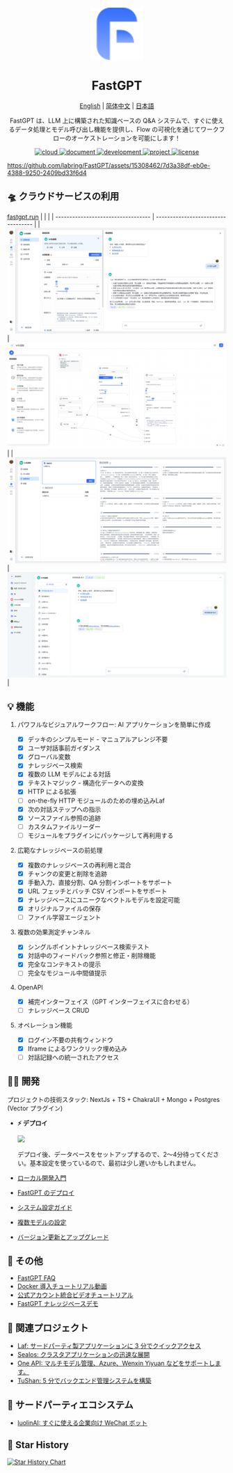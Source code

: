 <div align="center">

<a href="https://fastgpt.run/"><img src="/.github/imgs/logo.svg" width="120" height="120" alt="fastgpt logo"></a>

# FastGPT

<p align="center">
  <a href="./README_en.md">English</a> |
  <a href="./README.md">简体中文</a> |
  <a href="./README_ja.md">日本語</a>
</p>

FastGPT は、LLM 上に構築された知識ベースの Q&A システムで、すぐに使えるデータ処理とモデル呼び出し機能を提供し、Flow の可視化を通じてワークフローのオーケストレーションを可能にします！

</div>

<p align="center">
  <a href="https://fastgpt.run/">
    <img height="21" src="https://img.shields.io/badge/在线使用-d4eaf7?style=flat-square&logo=spoj&logoColor=7d09f1" alt="cloud">
  </a>
  <a href="https://doc.fastgpt.run/docs/intro">
    <img height="21" src="https://img.shields.io/badge/相关文档-7d09f1?style=flat-square" alt="document">
  </a>
  <a href="https://doc.fastgpt.run/docs/development">
    <img height="21" src="https://img.shields.io/badge/本地开发-%23d4eaf7?style=flat-square&logo=xcode&logoColor=7d09f1" alt="development">
  </a>
  <a href="/#-%E7%9B%B8%E5%85%B3%E9%A1%B9%E7%9B%AE">
    <img height="21" src="https://img.shields.io/badge/相关项目-7d09f1?style=flat-square" alt="project">
  </a>
  <a href="https://github.com/labring/FastGPT/blob/main/LICENSE">
    <img height="21" src="https://img.shields.io/badge/License-Apache--2.0-ffffff?style=flat-square&labelColor=d4eaf7&color=7d09f1" alt="license">
  </a>
</p>

https://github.com/labring/FastGPT/assets/15308462/7d3a38df-eb0e-4388-9250-2409bd33f6d4

## 🛸 クラウドサービスの利用

[fastgpt.run](https://fastgpt.run/)
| | |
| ---------------------------------- | ---------------------------------- |
| ![Demo](./.github/imgs/intro1.png) | ![Demo](./.github/imgs/intro2.png) |
| ![Demo](./.github/imgs/intro3.png) | ![Demo](./.github/imgs/intro4.png) |

## 💡 機能

1. パワフルなビジュアルワークフロー: AI アプリケーションを簡単に作成

   - [x] デッキのシンプルモード - マニュアルアレンジ不要
   - [x] ユーザ対話事前ガイダンス
   - [x] グローバル変数
   - [x] ナレッジベース検索
   - [x] 複数の LLM モデルによる対話
   - [x] テキストマジック - 構造化データへの変換
   - [x] HTTP による拡張
   - [ ] on-the-fly HTTP モジュールのための埋め込みLaf
   - [x] 次の対話ステップへの指示
   - [x] ソースファイル参照の追跡
   - [ ] カスタムファイルリーダー
   - [ ] モジュールをプラグインにパッケージして再利用する

2. 広範なナレッジベースの前処理

   - [x] 複数のナレッジベースの再利用と混合
   - [x] チャンクの変更と削除を追跡
   - [x] 手動入力、直接分割、QA 分割インポートをサポート
   - [x] URL フェッチとバッチ CSV インポートをサポート
   - [x] ナレッジベースにユニークなベクトルモデルを設定可能
   - [x] オリジナルファイルの保存
   - [ ] ファイル学習エージェント

3. 複数の効果測定チャンネル

   - [x] シングルポイントナレッジベース検索テスト
   - [x] 対話中のフィードバック参照と修正・削除機能
   - [x] 完全なコンテキストの提示
   - [ ] 完全なモジュール中間値提示

4. OpenAPI

   - [x] 補完インターフェイス（GPT インターフェイスに合わせる）
   - [ ] ナレッジベース CRUD

5. オペレーション機能

   - [x] ログイン不要の共有ウィンドウ
   - [x] Iframe によるワンクリック埋め込み
   - [ ] 対話記録への統一されたアクセス

## 👨‍💻 開発

プロジェクトの技術スタック: NextJs + TS + ChakraUI + Mongo + Postgres (Vector プラグイン)

- **⚡ デプロイ**

  [![](https://cdn.jsdelivr.us/gh/labring-actions/templates@main/Deploy-on-Sealos.svg)](https://cloud.sealos.io/?openapp=system-fastdeploy%3FtemplateName%3Dfastgpt)

  デプロイ後、データベースをセットアップするので、2～4分待ってください。基本設定を使っているので、最初は少し遅いかもしれません。

- [ローカル開発入門](https://doc.fastgpt.run/docs/development)
- [FastGPT のデプロイ](https://doc.fastgpt.run/docs/installation)
- [システム設定ガイド](https://doc.fastgpt.run/docs/installation/reference)
- [複数モデルの設定](https://doc.fastgpt.run/docs/installation/reference/models)
- [バージョン更新とアップグレード](https://doc.fastgpt.run/docs/installation/upgrading)

<!-- ## :point_right: ロードマップ
- [FastGPT ロードマップ](https://kjqvjse66l.feishu.cn/docx/RVUxdqE2WolDYyxEKATcM0XXnte) -->

<!-- ## 🏘️ コミュニティ

| コミュニティグループ                                 | アシスタント                                     |
| ------------------------------------------------- | ---------------------------------------------- |
| ![](https://otnvvf-imgs.oss.laf.run/wxqun300.jpg) | ![](https://otnvvf-imgs.oss.laf.run/wx300.jpg) | -->

## 👀 その他

- [FastGPT FAQ](https://kjqvjse66l.feishu.cn/docx/HtrgdT0pkonP4kxGx8qcu6XDnGh)
- [Docker 導入チュートリアル動画](https://www.bilibili.com/video/BV1jo4y147fT/)
- [公式アカウント統合ビデオチュートリアル](https://www.bilibili.com/video/BV1xh4y1t7fy/)
- [FastGPT ナレッジベースデモ](https://www.bilibili.com/video/BV1Wo4y1p7i1/)

## 💪 関連プロジェクト

- [Laf: サードパーティ製アプリケーションに 3 分でクイックアクセス](https://github.com/labring/laf)
- [Sealos: クラスタアプリケーションの迅速な展開](https://github.com/labring/sealos)
- [One API: マルチモデル管理、Azure、Wenxin Yiyuan などをサポートします。](https://github.com/songquanpeng/one-api)
- [TuShan: 5 分でバックエンド管理システムを構築](https://github.com/msgbyte/tushan)

## 🤝 サードパーティエコシステム

- [luolinAI: すぐに使える企業向け WeChat ボット](https://github.com/luolin-ai/FastGPT-Enterprise-WeChatbot)

## 🌟 Star History

[![Star History Chart](https://api.star-history.com/svg?repos=labring/FastGPT&type=Date)](https://star-history.com/#labring/FastGPT&Date)
